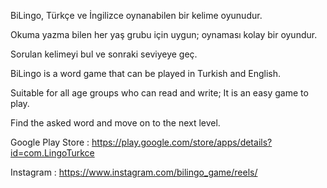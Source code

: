 BiLingo, Türkçe ve İngilizce oynanabilen bir kelime oyunudur.

Okuma yazma bilen her yaş grubu için uygun; oynaması kolay bir oyundur.

Sorulan kelimeyi bul ve sonraki seviyeye geç.


BiLingo is a word game that can be played in Turkish and English.

Suitable for all age groups who can read and write; It is an easy game to play.

Find the asked word and move on to the next level.


Google Play Store : https://play.google.com/store/apps/details?id=com.LingoTurkce

Instagram : https://www.instagram.com/bilingo_game/reels/
